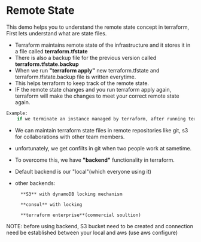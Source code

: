 # Remote State

This demo helps you to understand the remote state concept in terraform, First lets understand what are state files.

- Terraform maintains remote state of the infrastructure and it stores it in a file called **terraform.tfstate**
- There is also a backup file for the previous version called **terraform.tfstate.backup**
- When we run **"terraform apply"** new terraform.tfstate and terraform.tfstate.backup file is written everytime.
- This helps terraform to keep track of the remote state.
- IF  the remote state changes and you run terraform apply again, terraform will make the changes to meet your correct remote state again.
```python
Example:
    if we terminate an instance managed by terraform, after running terraform apply, instance will be started.
```
- We can maintain terraform state files in remote repositories like git, s3 for collaborations with other team members.
- unfortunately, we get confilts in git when two people work at sametime.
- To overcome this, we have **"backend"** functionality in terraform.
- Default backend is our "local"(which everyone using it)
- other backends:

		**S3** with dynamoDB locking mechanism

		**consul** with locking

		**terraform enterprise**(commercial soultion)

NOTE: before using backend, S3 bucket need to be created and connection need be established between your local and aws (use aws configure)
